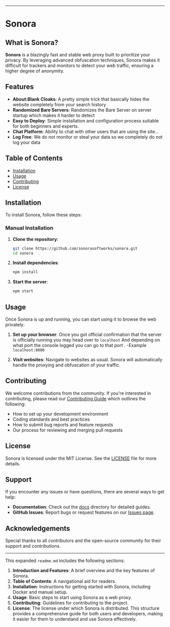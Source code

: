 
---

# Sonora


## What is Sonora?

**Sonora** is a blazingly fast and stable web proxy built to prioritize your privacy. By leveraging advanced obfuscation techniques, Sonora makes it difficult for trackers and monitors to detect your web traffic, ensuring a higher degree of anonymity.

## Features

- **About:Blank Cloaks**: A pretty simple trick that basically hides the website completely from your search history
- **Randomized Bare Servers**: Randomizes the Bare Server on server startup which makes it harder to detect
- **Easy to Deploy**: Simple installation and configuration process suitable for both beginners and experts.
- **Chat Platform**: Ability to chat with other users that are using the site...
- **Log Free**: We do not monitor or steal your data so we completely do not log your data

## Table of Contents

- [Installation](#installation)
- [Usage](#usage)
- [Contributing](#contributing)
- [License](#license)

## Installation

To install Sonora, follow these steps:


### Manual Installation

1. **Clone the repository**:
   ```bash
   git clone https://github.com/sonorasoftworks/sonora.git
   cd sonora
   ```

2. **Install dependencies**:
   ```bash
   npm install
   ```

3. **Start the server**:
   ```bash
   npm start
   ```


## Usage

Once Sonora is up and running, you can start using it to browse the web privately:

1. **Set up your browser**: Once you got official confirmation that the server is officially running you may head over to `localhost` And depending on what port the console logged you can go to that port .
    -Example
    `localhost:8080`

2. **Visit websites**: Navigate to websites as usual. Sonora will automatically handle the proxying and obfuscation of your traffic.


## Contributing

We welcome contributions from the community. If you're interested in contributing, please read our [Contributing Guide](CONTRIBUTING.md) which outlines the following:

- How to set up your development environment
- Coding standards and best practices
- How to submit bug reports and feature requests
- Our process for reviewing and merging pull requests

## License

Sonora is licensed under the MIT License. See the [LICENSE](LICENSE) file for more details.

## Support

If you encounter any issues or have questions, there are several ways to get help:

- **Documentation**: Check out the [docs](docs) directory for detailed guides.
- **GitHub Issues**: Report bugs or request features on our [Issues page](https://github.com/yourusername/sonora/issues).

## Acknowledgements

Special thanks to all contributors and the open-source community for their support and contributions.

---

This expanded `readme.md` includes the following sections:

1. **Introduction and Features**: A brief overview and the key features of Sonora.
2. **Table of Contents**: A navigational aid for readers.
3. **Installation**: Instructions for getting started with Sonora, including Docker and manual setup.
4. **Usage**: Basic steps to start using Sonora as a web proxy.
6. **Contributing**: Guidelines for contributing to the project.
7. **License**: The license under which Sonora is distributed.
This structure provides a comprehensive guide for both users and developers, making it easier for them to understand and use Sonora effectively.